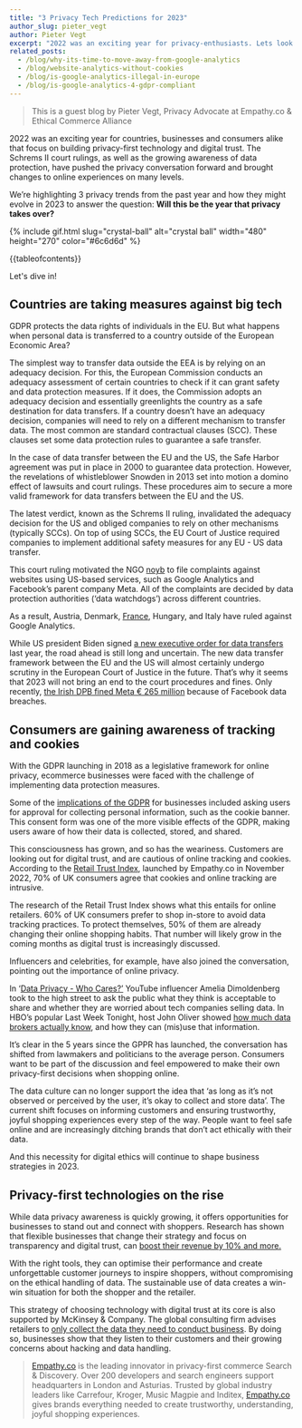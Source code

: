 ```yaml
---
title: "3 Privacy Tech Predictions for 2023"
author_slug: pieter_vegt
author: Pieter Vegt
excerpt: "2022 was an exciting year for privacy-enthusiasts. Lets look at what ahead in 2023"
related_posts:
  - /blog/why-its-time-to-move-away-from-google-analytics
  - /blog/website-analytics-without-cookies
  - /blog/is-google-analytics-illegal-in-europe
  - /blog/is-google-analytics-4-gdpr-compliant
---
```


> This is a guest blog by Pieter Vegt, Privacy Advocate at Empathy.co & Ethical Commerce Alliance

2022 was an exciting year for countries, businesses and consumers alike that focus on building privacy-first technology and digital trust. The Schrems II court rulings, as well as the growing awareness of data protection, have pushed the privacy conversation forward and brought changes to online experiences on many levels.

We’re highlighting 3 privacy trends from the past year and how they might evolve in 2023 to answer the question: **Will this be the year that privacy takes over?**

{% include gif.html slug="crystal-ball" alt="crystal ball" width="480" height="270" color="#6c6d6d" %}

{{tableofcontents}}

Let's dive in!

## Countries are taking measures against big tech

GDPR protects the data rights of individuals in the EU. But what happens when personal data is transferred to a country outside of the European Economic Area?

The simplest way to transfer data outside the EEA is by relying on an adequacy decision. For this, the European Commission conducts an adequacy assessment of certain countries to check if it can grant safety and data protection measures. If it does, the Commission adopts an adequacy decision and essentially greenlights the country as a safe destination for data transfers. If a country doesn’t have an adequacy decision, companies will need to rely on a different mechanism to transfer data. The most common are standard contractual clauses (SCC). These clauses set some data protection rules to guarantee a safe transfer.

In the case of data transfer between the EU and the US, the Safe Harbor agreement was put in place in 2000 to guarantee data protection. However, the revelations of whistleblower Snowden in 2013 set into motion a domino effect of lawsuits and court rulings. These procedures aim to secure a more valid framework for data transfers between the EU and the US.

The latest verdict, known as the Schrems II ruling, invalidated the adequacy decision for the US and obliged companies to rely on other mechanisms (typically SCCs). On top of using SCCs, the EU Court of Justice required companies to implement additional safety measures for any EU - US data transfer.

This court ruling motivated the NGO [noyb](https://noyb.eu/en) to file complaints against websites using US-based services, such as Google Analytics and Facebook’s parent company Meta. All of the complaints are decided by data protection authorities (‘data watchdogs’) across different countries.

As a result, Austria, Denmark, [France](https://www.simpleanalytics.com/blog/france-directs-schools-to-stop-using-microsoft-office-and-google-workspace?utm_source=theprivacynewsletter.com), Hungary, and Italy have ruled against Google Analytics.

While US president Biden signed [a new executive order for data transfers](https://www.simpleanalytics.com/blog/first-signs-that-bidens-eo-on-data-transfers-will-be-challenged?utm_source=theprivacynewsletter.com) last year, the road ahead is still long and uncertain. The new data transfer framework between the EU and the US will almost certainly undergo scrutiny in the European Court of Justice in the future. That’s why it seems that 2023 will not bring an end to the court procedures and fines. Only recently, [the Irish DPB fined Meta € 265 million](https://www.reuters.com/technology/irish-regulator-fines-facebook-265-mln-euros-over-privacy-breach-2022-11-28/) because of Facebook data breaches.

## Consumers are gaining awareness of tracking and cookies

With the GDPR launching in 2018 as a legislative framework for online privacy, ecommerce businesses were faced with the challenge of implementing data protection measures.

Some of the [implications of the GDPR](https://gdpr.eu/what-the-regulation-means-for-everyday-internet-user/) for businesses included asking users for approval for collecting personal information, such as the cookie banner. This consent form was one of the more visible effects of the GDPR, making users aware of how their data is collected, stored, and shared.

This consciousness has grown, and so has the weariness. Customers are looking out for digital trust, and are cautious of online tracking and cookies. According to the [Retail Trust Index](https://empathy.co/announcement/empathy-co-launches-new-retail-trust-index/?utm_campaign=rti&utm_source=social), launched by Empathy.co in November 2022, 70% of UK consumers agree that cookies and online tracking are intrusive.

The research of the Retail Trust Index shows what this entails for online retailers. 60% of UK consumers prefer to shop in-store to avoid data tracking practices. To protect themselves, 50% of them are already changing their online shopping habits. That number will likely grow in the coming months as digital trust is increasingly discussed.

Influencers and celebrities, for example, have also joined the conversation, pointing out the importance of online privacy.

In ‘[Data Privacy - Who Cares?’](https://www.youtube.com/watch?v=0yH3CG5vDfY) YouTube influencer Amelia Dimoldenberg took to the high street to ask the public what they think is acceptable to share and whether they are worried about tech companies selling data. In HBO’s popular Last Week Tonight, host John Oliver showed [how much data brokers actually know](https://www.youtube.com/watch?v=wqn3gR1WTcA), and how they can (mis)use that information.

It’s clear in the 5 years since the GPPR has launched, the conversation has shifted from lawmakers and politicians to the average person. Consumers want to be part of the discussion and feel empowered to make their own privacy-first decisions when shopping online.

The data culture can no longer support the idea that ‘as long as it’s not observed or perceived by the user, it’s okay to collect and store data’. The current shift focuses on informing customers and ensuring trustworthy, joyful shopping experiences every step of the way. People want to feel safe online and are increasingly ditching brands that don’t act ethically with their data.

And this necessity for digital ethics will continue to shape business strategies in 2023.

## Privacy-first technologies on the rise

While data privacy awareness is quickly growing, it offers opportunities for businesses to stand out and connect with shoppers. Research has shown that flexible businesses that change their strategy and focus on transparency and digital trust, can [boost their revenue by 10% and more.](https://empathy.co/blog/a-successful-business-starts-with-digital-trust-ethical-data-and-ai-policies/)

With the right tools, they can optimise their performance and create unforgettable customer journeys to inspire shoppers, without compromising on the ethical handling of data. The sustainable use of data creates a win-win situation for both the shopper and the retailer.

This strategy of choosing technology with digital trust at its core is also supported by McKinsey & Company. The global consulting firm advises retailers to [only collect the data they need to conduct business](https://www.mckinsey.com/capabilities/mckinsey-digital/our-insights/digital-resilience-consumer-survey-finds-ample-scope-for-growth?stcr=6790E1C800C64155A4BEC20153CC7E4A&cid=other-eml-alt-mip-mck&hlkid=943ea2ac9209464a8df39eca2e008ebf&hctky=14072670&hdpid=053d54cd-323f-4252-8cde-00f19c82f18c). By doing so, businesses show that they listen to their customers and their growing concerns about hacking and data handling.

> [Empathy.co](http://empathy.co/) is the leading innovator in privacy-first commerce Search & Discovery. Over 200 developers and search engineers support headquarters in London and Asturias. Trusted by global industry leaders like Carrefour, Kroger, Music Magpie and Inditex, [Empathy.co](http://empathy.co/) gives brands everything needed to create trustworthy, understanding, joyful shopping experiences.
